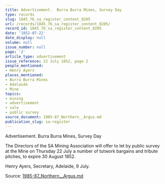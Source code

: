 ```yaml
---
title: Advertisement.  Burra Burra Mines, Survey Day
type: records
slug: 1845_76_sa_register_content_8205
url: /records/1845_76_sa_register_content_8205/
record_id: 1845_76_sa_register_content_8205
date: '1852-07-22'
date_display: null
volume: null
issue_number: null
page: '2'
article_type: advertisement
issue_reference: 22 July 1852, page 2
people_mentioned:
- Henry Ayers
places_mentioned:
- Burra Burra Mines
- Adelaide
- Mine
topics:
- mining
- advertisement
- sale
- public survey
source_document: 1985-87_Northern__Argus.md
publication_slug: sa-register
---
```


Advertisement.  Burra Burra Mines, Survey Day

The Directors of the SA Mining Association will offer to let by public survey at the Mine on Thursday 22 July a number of tutwork bargains and tribute pitches, to expire 30 August 1852.

Henry Ayers, Secretary, Adelaide, 9 July.

Source: [1985-87_Northern__Argus.md](/downloads/markdown/1985-87_Northern__Argus.md)
